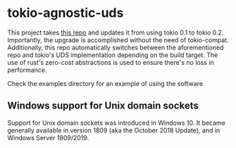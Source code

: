 # tokio-agnostic-uds

This project takes [this repo](https://github.com/Azure/tokio-uds-windows) and updates it from using tokio 0.1 to tokio 0.2. Importantly, the upgrade is accomplished without the need of tokio-compat. Additionally, this repo automatically switches between the aforementioned repo and tokio's UDS implementation depending on the build target. The use of rust's zero-cost abstractions is used to ensure there's no loss in performance.

Check the examples directory for an example of using the software

## Windows support for Unix domain sockets
Support for Unix domain sockets was introduced in Windows 10. It became generally available in version
1809 (aka the October 2018 Update), and in Windows Server 1809/2019.
